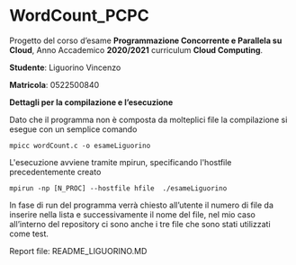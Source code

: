 # WordCount_PCPC

Progetto del corso d’esame **Programmazione Concorrente e Parallela su Cloud**, Anno Accademico **2020/2021** curriculum **Cloud Computing**.

**Studente**: Liguorino Vincenzo

**Matricola**: 0522500840

**Dettagli per la compilazione e l’esecuzione**

Dato che il programma non è composta da molteplici file la compilazione si esegue con un semplice comando
```
mpicc wordCount.c -o esameLiguorino
```

L'esecuzione avviene tramite mpirun, specificando l'hostfile precedentemente creato

```
mpirun -np [N_PROC] --hostfile hfile  ./esameLiguorino
```

In fase di run del programma verrà chiesto all’utente il numero di file da inserire nella lista e successivamente il nome del file, nel mio caso all’interno del repository ci sono anche i tre file che sono stati utilizzati come test.

Report file: README_LIGUORINO.MD
